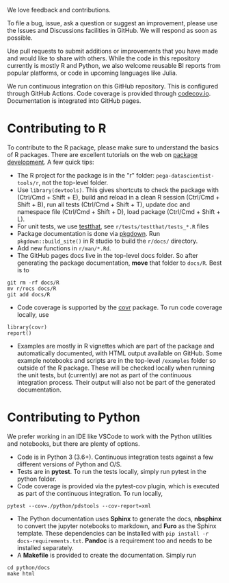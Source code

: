 We love feedback and contributions.

To file a bug, issue, ask a question or suggest an improvement, please use the Issues and Discussions facilities in GitHub. We will respond as soon as possible.

Use pull requests to submit additions or improvements that you have made and would like to share with others. While the code in this repository currently is mostly R and Python, we also welcome reusable BI reports from popular platforms, or code in upcoming languages like Julia.

We run continuous integration on this GitHub repository. This is configured through GitHub Actions. Code coverage is provided through [codecov.io](https://app.codecov.io/gh/pegasystems/pega-datascientist-tools). Documentation is integrated into GitHub pages.

# Contributing to R

To contribute to the R package, please make sure to understand the basics of R packages. There are excellent tutorials on the web on [package development](http://r-pkgs.had.co.nz/). A few quick tips:

* The R project for the package is in the "r" folder: `pega-datascientist-tools/r`, not the top-level folder.
* Use `library(devtools)`. This gives shortcuts to check the package with (Ctrl/Cmd + Shift + E), build and reload in a clean R session (Ctrl/Cmd + Shift + B), run all tests (Ctrl/Cmd + Shift + T), update doc and namespace file (Ctrl/Cmd + Shift + D), load package (Ctrl/Cmd + Shift + L).
* For unit tests, we use [testthat](https://testthat.r-lib.org), see `r/tests/testthat/tests_*.R` files
* Package documentation is done via [pkgdown](https://pkgdown.r-lib.org/). Run `pkgdown::build_site()` in R studio to build the `r/docs/` directory.
* Add new functions in `r/man/*.Rd`. 
* The GitHub pages docs live in the top-level docs folder. So after generating the package documentation, **move** that folder to `docs/R`. Best is to

```
git rm -rf docs/R
mv r/rocs docs/R
git add docs/R
```

* Code coverage is supported by the [covr](https://about.codecov.io/) package. To run code coverage locally, use

```
library(covr)
report()
```

* Examples are mostly in R vignettes which are part of the package and automatically documented, with HTML output available on GitHub. Some example notebooks and scripts are in the top-level `/examples` folder so outside of the R package. These will be checked locally when running the unit tests, but (currently) are not as part of the continuous integration process. Their output will also not be part of the generated documentation.


# Contributing to Python

We prefer working in an IDE like VSCode to work with the Python utilities and notebooks, but there are plenty of options.

* Code is in Python 3 (3.6+). Continuous integration tests against a few different versions of Python and O/S.
* Tests are in **pytest**. To run the tests locally, simply run pytest in the python folder. 
* Code coverage is provided via the pytest-cov plugin, which is executed as part of the continuous integration. To run locally, 
```
pytest --cov=./python/pdstools --cov-report=xml
```
* The Python documentation uses **Sphinx** to generate the docs, **nbsphinx** to convert the jupyter notebooks to markdown, and **Furo** as the Sphinx template. These dependencies can be installed with `pip install -r docs-requirements.txt`. **Pandoc** is a requirement too and needs to be installed separately.
* A **Makefile** is provided to create the documentation. Simply run
```
cd python/docs
make html
```






